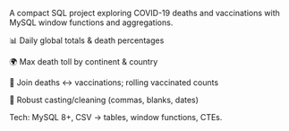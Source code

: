 A compact SQL project exploring COVID-19 deaths and vaccinations with MySQL window functions and aggregations.

📊 Daily global totals & death percentages

🌍 Max death toll by continent & country

💉 Join deaths ↔︎ vaccinations; rolling vaccinated counts

🧹 Robust casting/cleaning (commas, blanks, dates)

Tech: MySQL 8+, CSV → tables, window functions, CTEs.
